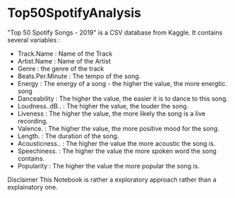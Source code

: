 # Top50SpotifyAnalysis

"Top 50 Spotify Songs - 2019" is a CSV database from Kaggle. It contains several variables :

* Track.Name : Name of the Track
* Artist.Name : Name of the Artist
* Genre : the genre of the track
* Beats.Per.Minute : The tempo of the song.
* Energy : The energy of a song - the higher the value, the more energtic. song
* Danceability : The higher the value, the easier it is to dance to this song.
* Loudness..dB.. : The higher the value, the louder the song.
* Liveness : The higher the value, the more likely the song is a live recording.
* Valence. : The higher the value, the more positive mood for the song.
* Length. : The duration of the song.
* Acousticness.. : The higher the value the more acoustic the song is.
* Speechiness. : The higher the value the more spoken word the song contains.
* Popularity : The higher the value the more popular the song is.

Disclaimer This Notebook is rather a exploratory approach rather than a explainatory one.
